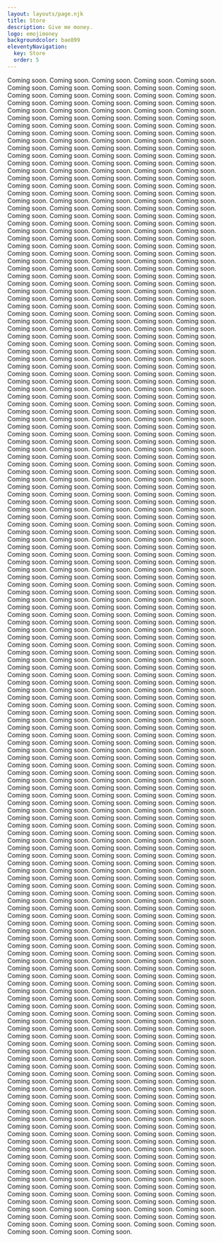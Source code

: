 ```yaml
---
layout: layouts/page.njk
title: Store
description: Give me money.
logo: emojimoney
backgroundcolor: bae899
eleventyNavigation:
  key: Store
  order: 5
---
```


Coming soon. Coming soon. Coming soon. Coming soon. Coming soon. Coming soon. Coming soon. Coming soon. Coming soon. Coming soon. Coming soon. Coming soon. Coming soon. Coming soon. Coming soon. Coming soon. Coming soon. Coming soon. Coming soon. Coming soon. Coming soon. Coming soon. Coming soon. Coming soon. Coming soon. Coming soon. Coming soon. Coming soon. Coming soon. Coming soon. Coming soon. Coming soon. Coming soon. Coming soon. Coming soon. Coming soon. Coming soon. Coming soon. Coming soon. Coming soon. Coming soon. Coming soon. Coming soon. Coming soon. Coming soon. Coming soon. Coming soon. Coming soon.
Coming soon. Coming soon. Coming soon. Coming soon. Coming soon. Coming soon. Coming soon. Coming soon. Coming soon. Coming soon. Coming soon. Coming soon. Coming soon. Coming soon. Coming soon. Coming soon. Coming soon. Coming soon. Coming soon. Coming soon. Coming soon. Coming soon. Coming soon. Coming soon. Coming soon. Coming soon. Coming soon. Coming soon. Coming soon. Coming soon. Coming soon. Coming soon. Coming soon. Coming soon. Coming soon. Coming soon. Coming soon. Coming soon. Coming soon. Coming soon. Coming soon. Coming soon. Coming soon. Coming soon. Coming soon. Coming soon. Coming soon. Coming soon.
Coming soon. Coming soon. Coming soon. Coming soon. Coming soon. Coming soon. Coming soon. Coming soon. Coming soon. Coming soon. Coming soon. Coming soon. Coming soon. Coming soon. Coming soon. Coming soon. Coming soon. Coming soon. Coming soon. Coming soon. Coming soon. Coming soon. Coming soon. Coming soon. Coming soon. Coming soon. Coming soon. Coming soon. Coming soon. Coming soon. Coming soon. Coming soon. Coming soon. Coming soon. Coming soon. Coming soon. Coming soon. Coming soon. Coming soon. Coming soon. Coming soon. Coming soon. Coming soon. Coming soon. Coming soon. Coming soon. Coming soon. Coming soon.
Coming soon. Coming soon. Coming soon. Coming soon. Coming soon. Coming soon. Coming soon. Coming soon. Coming soon. Coming soon. Coming soon. Coming soon. Coming soon. Coming soon. Coming soon. Coming soon. Coming soon. Coming soon. Coming soon. Coming soon. Coming soon. Coming soon. Coming soon. Coming soon. Coming soon. Coming soon. Coming soon. Coming soon. Coming soon. Coming soon. Coming soon. Coming soon. Coming soon. Coming soon. Coming soon. Coming soon. Coming soon. Coming soon. Coming soon. Coming soon. Coming soon. Coming soon. Coming soon. Coming soon. Coming soon. Coming soon. Coming soon. Coming soon.
Coming soon. Coming soon. Coming soon. Coming soon. Coming soon. Coming soon. Coming soon. Coming soon. Coming soon. Coming soon. Coming soon. Coming soon. Coming soon. Coming soon. Coming soon. Coming soon. Coming soon. Coming soon. Coming soon. Coming soon. Coming soon. Coming soon. Coming soon. Coming soon. Coming soon. Coming soon. Coming soon. Coming soon. Coming soon. Coming soon. Coming soon. Coming soon. Coming soon. Coming soon. Coming soon. Coming soon. Coming soon. Coming soon. Coming soon. Coming soon. Coming soon. Coming soon. Coming soon. Coming soon. Coming soon. Coming soon. Coming soon. Coming soon.
Coming soon. Coming soon. Coming soon. Coming soon. Coming soon. Coming soon. Coming soon. Coming soon. Coming soon. Coming soon. Coming soon. Coming soon. Coming soon. Coming soon. Coming soon. Coming soon. Coming soon. Coming soon. Coming soon. Coming soon. Coming soon. Coming soon. Coming soon. Coming soon. Coming soon. Coming soon. Coming soon. Coming soon. Coming soon. Coming soon. Coming soon. Coming soon. Coming soon. Coming soon. Coming soon. Coming soon. Coming soon. Coming soon. Coming soon. Coming soon. Coming soon. Coming soon. Coming soon. Coming soon. Coming soon. Coming soon. Coming soon. Coming soon.
Coming soon. Coming soon. Coming soon. Coming soon. Coming soon. Coming soon. Coming soon. Coming soon. Coming soon. Coming soon. Coming soon. Coming soon. Coming soon. Coming soon. Coming soon. Coming soon. Coming soon. Coming soon. Coming soon. Coming soon. Coming soon. Coming soon. Coming soon. Coming soon. Coming soon. Coming soon. Coming soon. Coming soon. Coming soon. Coming soon. Coming soon. Coming soon. Coming soon. Coming soon. Coming soon. Coming soon. Coming soon. Coming soon. Coming soon. Coming soon. Coming soon. Coming soon. Coming soon. Coming soon. Coming soon. Coming soon. Coming soon. Coming soon.
Coming soon. Coming soon. Coming soon. Coming soon. Coming soon. Coming soon. Coming soon. Coming soon. Coming soon. Coming soon. Coming soon. Coming soon. Coming soon. Coming soon. Coming soon. Coming soon. Coming soon. Coming soon. Coming soon. Coming soon. Coming soon. Coming soon. Coming soon. Coming soon. Coming soon. Coming soon. Coming soon. Coming soon. Coming soon. Coming soon. Coming soon. Coming soon. Coming soon. Coming soon. Coming soon. Coming soon. Coming soon. Coming soon. Coming soon. Coming soon. Coming soon. Coming soon. Coming soon. Coming soon. Coming soon. Coming soon. Coming soon. Coming soon.
Coming soon. Coming soon. Coming soon. Coming soon. Coming soon. Coming soon. Coming soon. Coming soon. Coming soon. Coming soon. Coming soon. Coming soon. Coming soon. Coming soon. Coming soon. Coming soon. Coming soon. Coming soon. Coming soon. Coming soon. Coming soon. Coming soon. Coming soon. Coming soon. Coming soon. Coming soon. Coming soon. Coming soon. Coming soon. Coming soon. Coming soon. Coming soon. Coming soon. Coming soon. Coming soon. Coming soon. Coming soon. Coming soon. Coming soon. Coming soon. Coming soon. Coming soon. Coming soon. Coming soon. Coming soon. Coming soon. Coming soon. Coming soon.
Coming soon. Coming soon. Coming soon. Coming soon. Coming soon. Coming soon. Coming soon. Coming soon. Coming soon. Coming soon. Coming soon. Coming soon. Coming soon. Coming soon. Coming soon. Coming soon. Coming soon. Coming soon. Coming soon. Coming soon. Coming soon. Coming soon. Coming soon. Coming soon. Coming soon. Coming soon. Coming soon. Coming soon. Coming soon. Coming soon. Coming soon. Coming soon. Coming soon. Coming soon. Coming soon. Coming soon. Coming soon. Coming soon. Coming soon. Coming soon. Coming soon. Coming soon. Coming soon. Coming soon. Coming soon. Coming soon. Coming soon. Coming soon.
Coming soon. Coming soon. Coming soon. Coming soon. Coming soon. Coming soon. Coming soon. Coming soon. Coming soon. Coming soon. Coming soon. Coming soon. Coming soon. Coming soon. Coming soon. Coming soon. Coming soon. Coming soon. Coming soon. Coming soon. Coming soon. Coming soon. Coming soon. Coming soon. Coming soon. Coming soon. Coming soon. Coming soon. Coming soon. Coming soon. Coming soon. Coming soon. Coming soon. Coming soon. Coming soon. Coming soon. Coming soon. Coming soon. Coming soon. Coming soon. Coming soon. Coming soon. Coming soon. Coming soon. Coming soon. Coming soon. Coming soon. Coming soon.
Coming soon. Coming soon. Coming soon. Coming soon. Coming soon. Coming soon. Coming soon. Coming soon. Coming soon. Coming soon. Coming soon. Coming soon. Coming soon. Coming soon. Coming soon. Coming soon. Coming soon. Coming soon. Coming soon. Coming soon. Coming soon. Coming soon. Coming soon. Coming soon. Coming soon. Coming soon. Coming soon. Coming soon. Coming soon. Coming soon. Coming soon. Coming soon. Coming soon. Coming soon. Coming soon. Coming soon. Coming soon. Coming soon. Coming soon. Coming soon. Coming soon. Coming soon. Coming soon. Coming soon. Coming soon. Coming soon. Coming soon. Coming soon.
Coming soon. Coming soon. Coming soon. Coming soon. Coming soon. Coming soon. Coming soon. Coming soon. Coming soon. Coming soon. Coming soon. Coming soon. Coming soon. Coming soon. Coming soon. Coming soon. Coming soon. Coming soon. Coming soon. Coming soon. Coming soon. Coming soon. Coming soon. Coming soon. Coming soon. Coming soon. Coming soon. Coming soon. Coming soon. Coming soon. Coming soon. Coming soon. Coming soon. Coming soon. Coming soon. Coming soon. Coming soon. Coming soon. Coming soon. Coming soon. Coming soon. Coming soon. Coming soon. Coming soon. Coming soon. Coming soon. Coming soon. Coming soon.
Coming soon. Coming soon. Coming soon. Coming soon. Coming soon. Coming soon. Coming soon. Coming soon. Coming soon. Coming soon. Coming soon. Coming soon. Coming soon. Coming soon. Coming soon. Coming soon. Coming soon. Coming soon. Coming soon. Coming soon. Coming soon. Coming soon. Coming soon. Coming soon. Coming soon. Coming soon. Coming soon. Coming soon. Coming soon. Coming soon. Coming soon. Coming soon. Coming soon. Coming soon. Coming soon. Coming soon. Coming soon. Coming soon. Coming soon. Coming soon. Coming soon. Coming soon. Coming soon. Coming soon. Coming soon. Coming soon. Coming soon. Coming soon.
Coming soon. Coming soon. Coming soon. Coming soon. Coming soon. Coming soon. Coming soon. Coming soon. Coming soon. Coming soon. Coming soon. Coming soon. Coming soon. Coming soon. Coming soon. Coming soon. Coming soon. Coming soon. Coming soon. Coming soon. Coming soon. Coming soon. Coming soon. Coming soon. Coming soon. Coming soon. Coming soon. Coming soon. Coming soon. Coming soon. Coming soon. Coming soon. Coming soon. Coming soon. Coming soon. Coming soon. Coming soon. Coming soon. Coming soon. Coming soon. Coming soon. Coming soon. Coming soon. Coming soon. Coming soon. Coming soon. Coming soon. Coming soon.
Coming soon. Coming soon. Coming soon. Coming soon. Coming soon. Coming soon. Coming soon. Coming soon. Coming soon. Coming soon. Coming soon. Coming soon. Coming soon. Coming soon. Coming soon. Coming soon. Coming soon. Coming soon. Coming soon. Coming soon. Coming soon. Coming soon. Coming soon. Coming soon. Coming soon. Coming soon. Coming soon. Coming soon. Coming soon. Coming soon. Coming soon. Coming soon. Coming soon. Coming soon. Coming soon. Coming soon. Coming soon. Coming soon. Coming soon. Coming soon. Coming soon. Coming soon. Coming soon. Coming soon. Coming soon. Coming soon. Coming soon. Coming soon.
